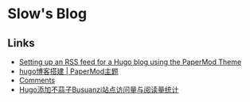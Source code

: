# Slow's Blog

## Links

- [Setting up an RSS feed for a Hugo blog using the PaperMod Theme](https://medium.com/@ericapisani/setting-up-an-rss-feed-for-a-hugo-blog-using-the-papermod-theme-a141b3fa1ccd)
- [hugo博客搭建 | PaperMod主题](https://www.sulvblog.cn/posts/blog/build_hugo/)
- [Comments](https://gohugo.io/content-management/comments/)
- [Hugo添加不蒜子Busuanzi站点访问量与阅读量统计](https://blog.kanikig.xyz/hugo-busuanzi/)